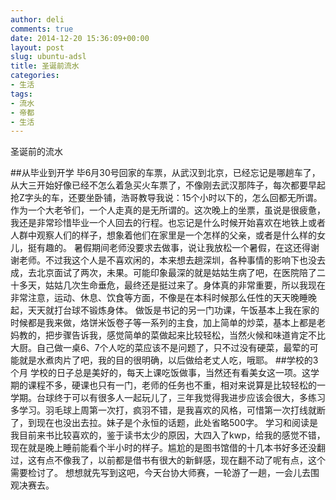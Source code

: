 ```yaml
---
author: deli
comments: true
date: 2014-12-20 15:36:09+00:00
layout: post
slug: ubuntu-adsl
title: 圣诞前流水
categories:
- 生活
tags:
- 流水
- 帝都
- 生活
---
```

圣诞前的流水

##从毕业到开学
    毕6月30号回家的车票，从武汉到北京，已经忘记是哪趟车了，从大三开始好像已经不怎么着急买火车票了，不像刚去武汉那阵子，每次都要早起抢Z字头的车，还要坐卧铺，浩哥教导我说：15个小时以下的，怎么回都无所谓。作为一个大老爷们，一个人走真的是无所谓的。这次晚上的坐票，虽说是很疲惫，我还是非常珍惜毕业一个人回去的行程。也忘记是什么时候开始喜欢在地铁上或者人群中观察人们的样子，想象着他们在家里是一个怎样的父亲，或者是什么样的女儿，挺有趣的。
    暑假期间老师没要求去做事，说让我放松一个暑假，在这还得谢谢老师。不过我这个人是不喜欢闲的，本来想去趟深圳，各种事情的影响下也没去成，去北京面试了两次，未果。可能印象最深的就是姑姑生病了吧，在医院陪了二十多天，姑姑几次生命垂危，最终还是挺过来了。身体真的非常重要，所以我现在非常注意，运动、休息、饮食等方面，不像是在本科时候那么任性的天天晚睡晚起，天天就打台球不锻炼身体。
    做饭是书记的另一门功课，午饭基本上我在家的时候都是我来做，烙饼米饭卷子等一系列的主食，加上简单的炒菜，基本上都是老妈教的，把步骤告诉我，感觉简单的菜做起来比较轻松，当然火候和味道肯定不比大厨。自己做一桌6、7个人吃的菜应该不是问题了，只不过没有硬菜，最荤的可能就是水煮肉片了吧，我的目的很明确，以后做给老丈人吃，哦耶。
##学校的3个月
    学校的日子总是美好的，每天上课吃饭做事，当然还有看美女这一项。这学期的课程不多，硬课也只有一门，老师的任务也不重，相对来说算是比较轻松的一学期。台球终于可以有很多人一起玩儿了，三年我觉得我进步应该会很大，多练习多学习。羽毛球上周第一次打，疯羽不错，是我喜欢的风格，可惜第一次打线就断了，到现在也没出去拉。妹子是个永恒的话题，此处省略500字。
    学习和阅读是我目前来书比较喜欢的，鉴于读书太少的原因，大四入了kwp，给我的感觉不错，现在就是晚上睡前能看个半小时的样子。尴尬的是图书馆借的十几本书好多还没翻过，这有点不像我了，以前都是借书有很大的新鲜感，现在翻不动了呢有点，这个需要检讨了。
    想想就先写到这吧，今天台协大师赛，一轮游了一趟，一会儿去围观决赛去。









